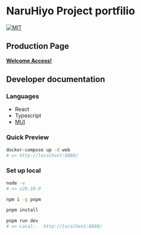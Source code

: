 # NaruHiyo Project portfilio

[![MIT](https://img.shields.io/badge/license-MIT-blue)](LICENCE)

## Production Page

**[Welcome Access!](https://naruhiyo.github.io/)**

## Developer documentation

### Languages

- React
- Typescript
- [MUI](https://mui.com/)

### Quick Preview

```sh
docker-compose up -d web
# => http://localhost:8888/
```

### Set up local

```sh
node -v
# => v20.10.0

npm i -g pnpm

pnpm install

pnpm run dev
# => Local:   http://localhost:8888/
```
